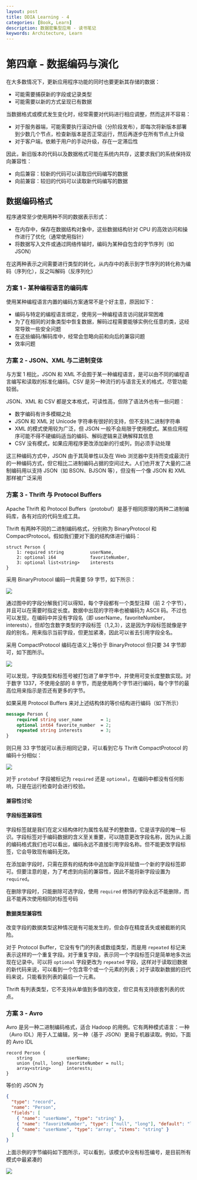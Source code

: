 ```yaml
---
layout: post
title: DDIA Learning - 4
categories: [Book, Learn]
description: 数据密集型应用 - 读书笔记
keywords: Architecture, Learn
---
```


# 第四章 - 数据编码与演化

在大多数情况下，更新应用程序功能的同时也要更新其存储的数据：

- 可能需要捕获新的字段或记录类型
- 可能需要以新的方式呈现已有数据

当数据格式或模式发生变化时，经常需要对代码进行相应调整，然而这并不容易：

- 对于服务器端，可能需要执行滚动升级（分阶段发布），即每次将新版本部署到少数几个节点，检查新版本是否正常运行，然后再逐步在所有节点上升级
- 对于客户端，依赖于用户的手动升级，存在一定滞后性

因此，新旧版本的代码以及数据格式可能在系统内共存，这要求我们的系统保持双向兼容性：

- 向后兼容：较新的代码可以读取旧代码编写的数据
- 向前兼容：较旧的代码可以读取新代码编写的数据

## 数据编码格式

程序通常至少使用两种不同的数据表示形式：

- 在内存中，保存在数据结构对象中，这些数据结构针对 CPU 的高效访问和操作进行了优化（通常使用指针）
- 将数据写入文件或通过网络传输时，编码为某种自包含的字节序列（如 JSON）

在这两种表示之间需要进行类型的转化，从内存中的表示到字节序列的转化称为编码（序列化），反之叫解码（反序列化）

### 方案 1 - 某种编程语言的编码库

使用某种编程语言内置的编码方案通常不是个好主意，原因如下：

- 编码与特定的编程语言绑定，使用另一种编程语言访问就非常困难
- 为了在相同的对象类型中恢复数据，解码过程需要能够实例化任意的类，这经常导致一些安全问题
- 在这些编码/解码库中，经常会忽略向前和向后的兼容问题
- 效率问题

### 方案 2 - JSON、XML 与二进制变体

与方案 1 相比，JSON 和 XML 不会囿于某一种编程语言，是可以由不同的编程语言编写和读取的标准化编码。CSV 是另一种流行的与语言无关的格式，尽管功能较弱。

JSON、XML 和 CSV 都是文本格式，可读性高，但除了语法外也有一些问题：

- 数字编码有许多模糊之处
- JSON 和 XML 对 Unicode 字符串有很好的支持，但不支持二进制字符串
- XML 的模式使用较为广泛，但 JSON 一般不会局限于使用模式。某些应用程序可能不得不硬编码适当的编码、解码逻辑来正确解释其信息
- CSV 没有模式，如果应用程序更改添加新的行或列，则必须手动处理

这三种编码方式中，JSON 由于其简单性以及在 Web 浏览器中支持而变成最流行的一种编码方式，但它相比二进制编码占据的空间过大。人们也开发了大量的二进制编码用以支持 JSON（如 BSON、BJSON 等），但没有一个像 JSON 和 XML 那样被广泛采用

### 方案 3 - Thrift 与 Protocol Buffers

Apache Thrift 和 Protocol Buffers（protobuf）是基于相同原理的两种二进制编码库，各有对应的代码生成工具。

Thrift 有两种不同的二进制编码格式，分别称为 BinaryProtocol 和 CompactProtocol。假如我们要对下面的结构体进行编码：

```thrift
struct Person {
    1: required string          userName,
    2: optional i64             favoriteNumber,
    3: optional list<string>    interests
}
```

采用 BinaryProtocol 编码一共需要 59 字节，如下所示：

![](/images/blog/ddia/chapter-4/thrift-binaryprotocol.png)

通过图中的字段分解我们可以得知，每个字段都有一个类型注释（前 2 个字节），并且可以在需要时指定长度。数据中出现的字符串也被编码为 ASCII 码。不过也可以发现，在编码中并没有字段名（即 userName，favoriteNumber，interests），但却包含数字类型的字段标签（1,2,3），这是因为字段标签就像是字段的别名，用来指示当前字段，但更加紧凑，因此可以省去引用字段全名。

采用 CompactProtocol 编码在语义上等价于 BinaryProtocol 但只要 34 字节即可，如下图所示。

![](/images/blog/ddia/chapter-4/thrift-compactprotocol.png)

可以发现，字段类型和标签号被打包进了单字节中，并使用可变长度整数实现。对于数字 1337，不使用全部的 8 字节，而是使用两个字节进行编码，每个字节的最高位用来指示是否还有更多的字节。

如果采用 Protocol Buffers 来对上述结构体的等价结构进行编码（如下所示）

```protobuf
message Person {
    required string user_name       = 1;
    optional int64 favorite_number  = 2;
    repeated string interests       = 3;
}
```

则只用 33 字节就可以表示相同记录，可以看到它与 Thrift CompactProtocol 的编码十分相似：

![](/images/blog/ddia/chapter-4/protobuf.png)

对于 `protobuf` 字段被标记为 `required` 还是 `optional`，在编码中都没有任何影响，只是在运行检查时会进行校验。

#### 兼容性讨论

#### 字段标签兼容性

字段标签就是我们在定义结构体时为属性名赋予的整数值，它是该字段的唯一标识。字段标签对于编码数据的含义至关重要，可以随意更改字段名称，因为从上面的编码格式我们也可以看出，编码永远不直接引用字段名称。但不能更改字段标签，它会导致现有编码无效。

在添加新字段时，只需在原有的结构体中追加新字段并赋值一个新的字段标签即可。但要注意的是，为了考虑到向前的兼容性，因此不能将新字段设置为 `required`。

在删除字段时，只能删除可选字段，使用 `required` 修饰的字段永远不能删除，而且不能再次使用相同的标签号码

#### 数据类型兼容性

改变字段的数据类型这种情况是有可能发生的，但会存在精度丢失或被截断的风险。

对于 Protocol Buffer，它没有专门的列表或数组类型，而是用 `repeated` 标记来表示这样的一个重复字段。对于重复字段，表示同一个字段标签只是简单地多次出现在记录中。可以将 `optional` 字段更改为 `repeated` 字段，这样对于读取旧数据的新代码来说，可以看到一个包含零个或一个元素的列表；对于读取新数据的旧代码来说，只能看到列表的最后一个元素。

Thrift 有列表类型，它不支持从单值到多值的改变，但它具有支持嵌套列表的优点。

### 方案 3 - Avro

Avro 是另一种二进制编码格式，适合 Hadoop 的用例。它有两种模式语言：一种（Avro IDL）用于人工编辑，另一种（基于 JSON）更易于机器读取。例如，下面的 Avro IDL

```avro
record Person {
    string             userName;
    union {null, long} favoriteNumber = null;
    array<string>      interests;
}
```

等价的 JSON 为

```json
{
  "type": "record",
  "name": "Person",
  "fields": [
    { "name": "userName", "type": "string" },
    { "name": "favoriteNumber", "type": ["null", "long"], "default": "long" },
    { "name": "userName", "type": "array", "items": "string" }
  ]
}
```

上面示例的字节编码如下图所示，可以看到，该模式中没有标签编号，是目前所有模式中最紧凑的

![](/images/blog/ddia/chapter-4/avro.png)

